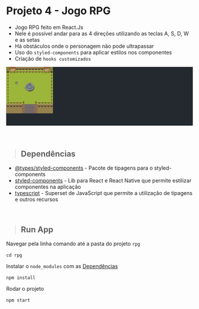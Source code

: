 # Projeto 4 - Jogo RPG

- Jogo RPG feito em React.Js
- Nele é possível andar para as 4 direções utilizando as teclas A, S, D, W e as setas
- Há obstáculos onde o personagem não pode ultrapassar 
- Uso do `styled-components` para aplicar estilos nos componentes
- Criação de `hooks customizados`

![home-project](./public/print-project.png)

&nbsp;

> ## <a name="dependencias"></a> Dependências

- [@types/styled-components](https://www.npmjs.com/package/@types/styled-components) - Pacote de tipagens para o styled-components
- [styled-components](https://styled-components.com) - Lib para React e React Native que permite estilizar componentes na aplicação
- [typescript](https://www.typescriptlang.org) - Superset de JavaScript que permite a utilização de tipagens e outros recursos

&nbsp;

> ## Run App

Navegar pela linha comando até a pasta do projeto `rpg`
```
cd rpg
```

Instalar o `node_modules` com as [Dependências](#dependencias)
```
npm install
```

Rodar o projeto
```
npm start
```